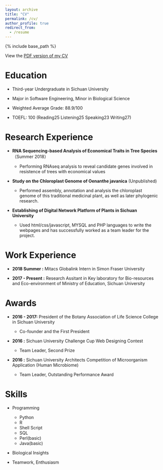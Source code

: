 ```yaml
---
layout: archive
title: "CV"
permalink: /cv/
author_profile: true
redirect_from:
  - /resume
---
```


{% include base_path %}

View the [PDF version of my CV](https://imengyuan.github.io/files/cv_mengyuan.pdf)


Education
======
* Third-year Undergraduate in Sichuan University

* Major in Software Engineering, Minor in Biological Science

* Weighted Average Grade: 88.9/100      

* TOEFL: 100 (Reading25 Listening25 Speaking23 Writing27)

Research Experience
======
* __RNA Sequencing-based Analysis of Economical Traits in Tree Species__（Summer 2018）
  * Performing RNAseq analysis to reveal candidate genes involved in resistence of trees with economical values

* __Study on the Chloroplast Genome of Oenanthe javanica__
(Unpublished)
  * Performed assembly, annotation and analysis the chloroplast genome of this traditional medicinal plant, as well as later phylogenic research. 

* __Establishing of Digital Network Platform of Plants in Sichuan University__
  * Used html/css/javascript, MYSQL and PHP languages to write the webpages and has successfully worked as a team leader for the project.

Work Experience
======
* __2018 Summer :__ Mitacs Globalink Intern in Simon Fraser University

* __2017 - Present :__ Research Assitant in Key laboratory for Bio-resources and Eco-environment of Ministry of Education, Sichuan University


Awards 
======
* __2016 - 2017:__ President of the Botany Association of Life Science College in Sichuan University
  * Co-founder and the First President

* __2016 :__ Sichuan University Challenge Cup Web Designing Contest
  * Team Leader, Second Prize

* __2016 :__ Sichuan University Architects Competition of Microorganism Application (Human Microbiome)
  * Team Leader, Outstanding Performance Award
 

Skills
======
* Programming
  * Python
  * R
  * Shell Script
  * SQL
  * Perl(basic)
  * Java(basic)

* Biological Insights

* Teamwork, Enthusiasm 



  

